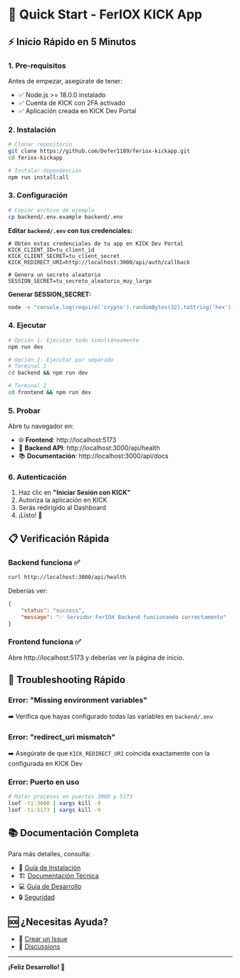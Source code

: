 # 🚀 Quick Start - FerIOX KICK App

## ⚡ Inicio Rápido en 5 Minutos

### 1. Pre-requisitos

Antes de empezar, asegúrate de tener:
- ✅ Node.js >= 18.0.0 instalado
- ✅ Cuenta de KICK con 2FA activado
- ✅ Aplicación creada en KICK Dev Portal

### 2. Instalación

```bash
# Clonar repositorio
git clone https://github.com/Defer1189/feriox-kickapp.git
cd feriox-kickapp

# Instalar dependencias
npm run install:all
```

### 3. Configuración

```bash
# Copiar archivo de ejemplo
cp backend/.env.example backend/.env
```

**Editar `backend/.env` con tus credenciales:**

```env
# Obtén estas credenciales de tu app en KICK Dev Portal
KICK_CLIENT_ID=tu_client_id
KICK_CLIENT_SECRET=tu_client_secret
KICK_REDIRECT_URI=http://localhost:3000/api/auth/callback

# Genera un secreto aleatorio
SESSION_SECRET=tu_secreto_aleatorio_muy_largo
```

**Generar SESSION_SECRET:**
```bash
node -e "console.log(require('crypto').randomBytes(32).toString('hex'))"
```

### 4. Ejecutar

```bash
# Opción 1: Ejecutar todo simultáneamente
npm run dev

# Opción 2: Ejecutar por separado
# Terminal 1
cd backend && npm run dev

# Terminal 2
cd frontend && npm run dev
```

### 5. Probar

Abre tu navegador en:

- 🌐 **Frontend**: http://localhost:5173
- 🔧 **Backend API**: http://localhost:3000/api/health
- 📚 **Documentación**: http://localhost:3000/api/docs

### 6. Autenticación

1. Haz clic en **"Iniciar Sesión con KICK"**
2. Autoriza la aplicación en KICK
3. Serás redirigido al Dashboard
4. ¡Listo! 🎉

## 📋 Verificación Rápida

### Backend funciona ✅
```bash
curl http://localhost:3000/api/health
```

Deberías ver:
```json
{
    "status": "success",
    "message": "✅ Servidor FerIOX Backend funcionando correctamente"
}
```

### Frontend funciona ✅
Abre http://localhost:5173 y deberías ver la página de inicio.

## 🔧 Troubleshooting Rápido

### Error: "Missing environment variables"
➡️ Verifica que hayas configurado todas las variables en `backend/.env`

### Error: "redirect_uri mismatch"
➡️ Asegúrate de que `KICK_REDIRECT_URI` coincida exactamente con la configurada en KICK Dev

### Error: Puerto en uso
```bash
# Matar procesos en puertos 3000 y 5173
lsof -ti:3000 | xargs kill -9
lsof -ti:5173 | xargs kill -9
```

## 📚 Documentación Completa

Para más detalles, consulta:

- 📖 [Guía de Instalación](./INSTALLATION.md)
- 🏗️ [Documentación Técnica](./TECHNICAL_DOCUMENTATION.md)
- 💻 [Guía de Desarrollo](./DEVELOPMENT.md)
- 🔒 [Seguridad](./SECURITY.md)

## 🆘 ¿Necesitas Ayuda?

- 📝 [Crear un Issue](https://github.com/Defer1189/feriox-kickapp/issues)
- 💬 [Discussions](https://github.com/Defer1189/feriox-kickapp/discussions)

---

**¡Feliz Desarrollo! 🚀**
